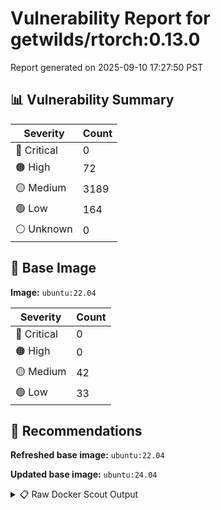 # Vulnerability Report for getwilds/rtorch:0.13.0

Report generated on 2025-09-10 17:27:50 PST

## 📊 Vulnerability Summary

| Severity | Count |
|----------|-------|
| 🔴 Critical | 0 |
| 🟠 High | 72 |
| 🟡 Medium | 3189 |
| 🟢 Low | 164 |
| ⚪ Unknown | 0 |

## 🐳 Base Image

**Image:** `ubuntu:22.04`

| Severity | Count |
|----------|-------|
| 🔴 Critical | 0 |
| 🟠 High | 0 |
| 🟡 Medium | 42 |
| 🟢 Low | 33 |

## 🔄 Recommendations

**Refreshed base image:** `ubuntu:22.04`

**Updated base image:** `ubuntu:24.04`

<details>
<summary>📋 Raw Docker Scout Output</summary>

```text
Target               │  getwilds/rtorch:0.13.0  │    0C    72H   3189M   164L   
    digest             │  f8084300c74e                    │                               
  Base image           │  ubuntu:22.04                    │    0C     0H    42M    33L    
  Refreshed base image │  ubuntu:22.04                    │    0C     0H     3M    12L    
                       │                                  │                 -39    -21    
  Updated base image   │  ubuntu:24.04                    │    0C     0H     4M     5L    
                       │                                  │                 -38    -28    

What's next:
    View vulnerabilities → docker scout cves getwilds/rtorch:0.13.0
    View base image update recommendations → docker scout recommendations getwilds/rtorch:0.13.0
    Include policy results in your quickview by supplying an organization → docker scout quickview getwilds/rtorch:0.13.0 --org <organization>
```
</details>
